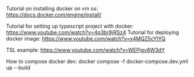 Tutorial on installing docker on vm os: https://docs.docker.com/engine/install/

Tutorial for setting up typescript project with docker: https://www.youtube.com/watch?v=4q3br8jRSz4
Tutorial for deploying docker image: https://www.youtube.com/watch?v=x4MQZ5cYIYQ

TSL example: https://www.youtube.com/watch?v=WEPigv8W3dY

How to compose docker dev: docker compose -f docker-compose.dev.yml up --build
